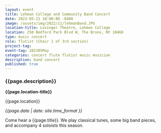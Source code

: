 ```yaml
---
layout: event
title: Lehman College and Community Band Concert
date: 2023-05-21 10:00:00 -0400
image: /assets/img/2022/11/lehmanBand.JPG
location-title: Lovinger Theatre, Lehman College
location: 250 Bedford Park Blvd W, The Bronx, NY 10468
type: music concert
role: flutist (Chair 1 of 3rd section)
project-tag:
event-tag: 202305May
categories: concert flute flutist music musician
description: band concert 
published: true
---
```

### {{page.description}}

**{{page.location-title}}**

{{page.location}}

*{{page.date | date: site.time_format }}*

Come hear a {{page.title}}. 
We play classical tunes, some big band pieces, and accompany 4 soloists this season.
